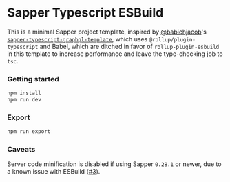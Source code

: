 # Sapper Typescript ESBuild

This is a minimal Sapper project template, inspired by [@babichjacob](https://github.com/babichjacob)'s [`sapper-typescript-graphql-template`](https://github.com/babichjacob/sapper-typescript-graphql-template), which uses `@rollup/plugin-typescript` and Babel, which are ditched in favor of `rollup-plugin-esbuild` in this template to increase performance and leave the type-checking job to `tsc`.

### Getting started

```bash
npm install
npm run dev
```

### Export

```bash
npm run export
```

### Caveats

Server code minification is disabled if using Sapper `0.28.1` or newer, due to a known issue with ESBuild ([#3](https://github.com/tommywalkie/sapper-typescript-esbuild-template/issues/3)).
